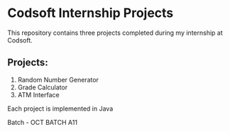 # Codsoft Internship Projects

This repository contains three projects completed during my internship at Codsoft.

## Projects:

1. Random Number Generator
2. Grade Calculator
3. ATM Interface

Each project is implemented in Java

Batch - OCT BATCH A11
